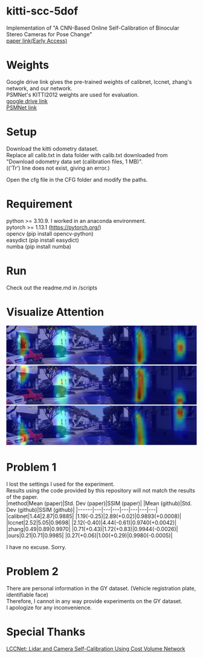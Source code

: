 # kitti-scc-5dof
Implementation of "A CNN-Based Online Self-Calibration of Binocular Stereo Cameras for Pose Change" </br>
[paper link(Early Access)](https://ieeexplore.ieee.org/document/10138428)

# Weights
Google drive link gives the pre-trained weights of calibnet, lccnet, zhang's network, and our network. </br>
PSMNet's KITTI2012 weights are used for evaluation. </br>
[google drive link](https://drive.google.com/drive/folders/1nnsHzR9cECz9G1VA2lOsapzTY8ksQTI7?usp=drive_link) </br>
[PSMNet link](https://github.com/JiaRenChang/PSMNet)

# Setup
Download the kitti odometry dataset. </br>
Replace all calib.txt in data folder with calib.txt downloaded from "Download odometry data set (calibration files, 1 MB)". </br>
(('Tr') line does not exist, giving an error.) </br>

Open the cfg file in the CFG folder and modify the paths. </br>

# Requirement
python >= 3.10.9. I worked in an anaconda environment. </br>
pytorch >= 1.13.1 (https://pytorch.org/) </br>
opencv (pip install opencv-python) </br>
easydict (pip install easydict) </br>
numba (pip install numba) </br>

# Run
Check out the readme.md in /scripts

# Visualize Attention
![1](https://github.com/sjg918/kitti-scc-5dof/blob/main/results/000027left.png?raw=true)
![2](https://github.com/sjg918/kitti-scc-5dof/blob/main/results/000027left_.png?raw=true)
![3](https://github.com/sjg918/kitti-scc-5dof/blob/main/results/000027left__.png?raw=true)
</br>

# Problem 1
I lost the settings I used for the experiment.  </br>
Results using the code provided by this repository will not match the results of the paper.  </br>
|method|Mean (paper)|Std. Dev (paper)|SSIM (paper)| |Mean (github)|Std. Dev (github)|SSIM (github)| 
|------|---|---|---|---|---|---|---|
|calibnet|1.44|2.87|0.9885| |1.19(-0.25)|2.89(+0.02)|0.9893(+0.0008)|
|lccnet|2.52|5.05|0.9698| |2.12(-0.40)|4.44(-0.61)|0.9740(+0.0042)|
|zhang|0.49|0.89|0.9970| |0.71(+0.43)|1.72(+0.83)|0.9944(-0.0026)|
|ours|0.21|0.71|0.9985| |0.27(+0.06)|1.00(+0.29)|0.9980(-0.0005)|

I have no excuse. Sorry. </br>

# Problem 2
There are personal information in the GY dataset. (Vehicle registration plate, identifiable face) </br>
Therefore, I cannot in any way provide experiments on the GY dataset. </br>
I apologize for any inconvenience. </br>

# Special Thanks
[LCCNet: Lidar and Camera Self-Calibration Using Cost Volume Network](https://github.com/LvXudong-HIT/LCCNet)
